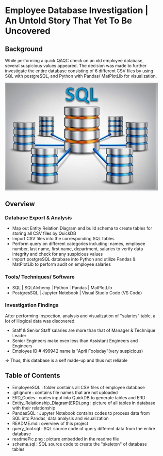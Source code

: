 # Employee Database Investigation | An Untold Story That Yet To Be Uncovered
## Background
While performing a quick QAQC check on an old employee database, several suspicious values appeared. The decision was made to further investigate the entire database consisting of 6 different CSV files by using SQL with postgreSQL, and Python with Pandas/ MatPlotLib for visualization.  
  
  
![Image description](readmePic.jpg)  
  
  

## Overview
### Database Export & Analysis
 * Map out Entity Relation Diagram and build schema to create tables for storing all CSV files by QuickDB
 * Import CSV files into the corresponding SQL tables
 * Perform query on different categories including: names, employee number, last name, first name, department, salaries to verify data integrity and check for any suspicious values
 * Import postgreSQL database into Python and utilize Pandas & MatPlotLib to perform audit on employee salaries 
 
 ### Tools/ Techniques/ Software
 * SQL | SQLAlchemy | Python | Pandas | MatPlotLib
 * PostgresSQL | Jupyter Notebook | Visual Studio Code (VS Code)
 
 ### Investigation Findings
 After performing inspection, analysis and visualization of "salaries" table, a lot of illogical data was discovered:
* Staff & Senior Staff salaries are more than that of Manager & Technique Leader
* Senior Engineers make even less than Assistant Engineers and Engineers 
* Employee ID # 499942 name is "April Foolsday"(very suspicious)

=> Thus, this database is a self made-up and thus not reliable

## Table of Contents
* EmployeeSQL : folder contains all CSV files of employee database
* .gitignore : contains file names that are not uploaded
* ERD_Codes : codes input into QuickDB to generate tables and ERD
* Entity_Relationship_Diagram(ERD).png : picture of all tables in database with their relationship
* PandasSQL : Jupyter Notebook contains codes to process data from SQL into Pandas, data analysis and visualization
* README.md : overview of this project
* query_tool.sql : SQL source code of query different data from the entire database
* readmePic.png : picture embedded in the readme file
* schema.sql : SQL source code to create the "skeleton" of database tables
